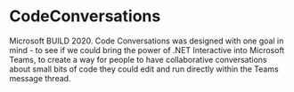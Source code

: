 # CodeConversations
Microsoft BUILD 2020. Code Conversations was designed with one goal in mind - to see if we could bring the power of .NET Interactive into Microsoft Teams, to create a way for people to have collaborative conversations about small bits of code they could edit and run directly within the Teams message thread.
